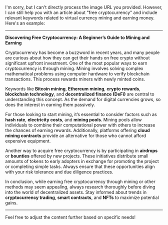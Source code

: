 I'm sorry, but I can't directly process the image URL you provided. However, I can still help you with an article about "free cryptocurrency" and include relevant keywords related to virtual currency mining and earning money. Here's an example:

---

**Discovering Free Cryptocurrency: A Beginner’s Guide to Mining and Earning**

Cryptocurrency has become a buzzword in recent years, and many people are curious about how they can get their hands on free crypto without significant upfront investment. One of the most popular ways to earn cryptocurrency is through mining. Mining involves solving complex mathematical problems using computer hardware to verify blockchain transactions. This process rewards miners with newly minted coins.

Keywords like **Bitcoin mining**, **Ethereum mining**, **crypto rewards**, **blockchain technology**, and **decentralized finance (DeFi)** are central to understanding this concept. As the demand for digital currencies grows, so does the interest in earning them passively. 

For those looking to start mining, it’s essential to consider factors such as **hash rate**, **electricity costs**, and **mining pools**. Mining pools allow individuals to combine their computational power with others to increase the chances of earning rewards. Additionally, platforms offering **cloud mining contracts** provide an alternative for those who cannot afford expensive equipment.

Another way to acquire free cryptocurrency is by participating in **airdrops** or **bounties** offered by new projects. These initiatives distribute small amounts of tokens to early adopters in exchange for promoting the project or completing simple tasks. Always ensure that these opportunities align with your risk tolerance and due diligence practices.

In conclusion, while earning free cryptocurrency through mining or other methods may seem appealing, always research thoroughly before diving into the world of decentralized assets. Stay informed about trends in **cryptocurrency trading**, **smart contracts**, and **NFTs** to maximize potential gains.

---

Feel free to adjust the content further based on specific needs!